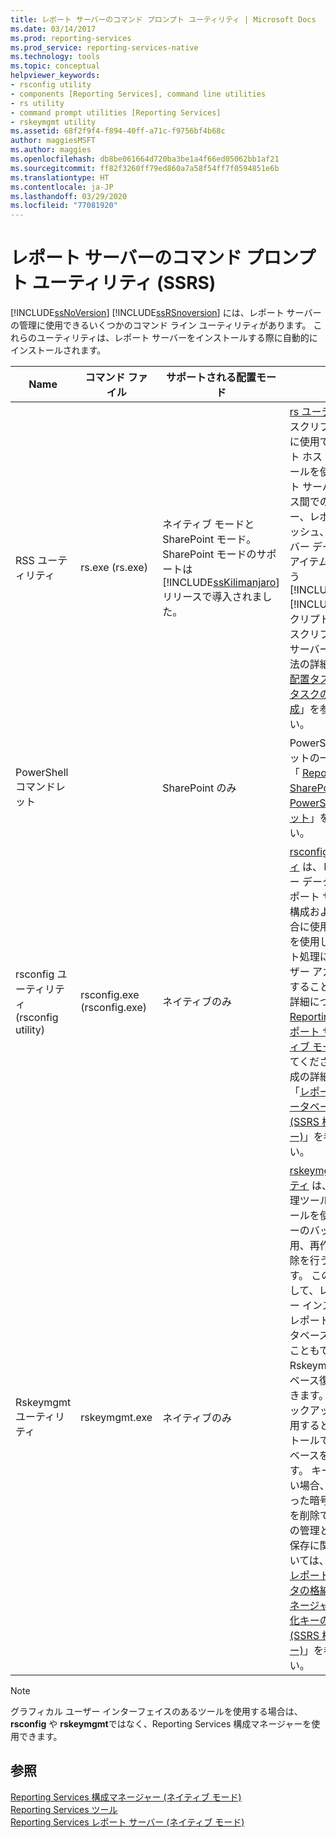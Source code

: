 ```yaml
---
title: レポート サーバーのコマンド プロンプト ユーティリティ | Microsoft Docs
ms.date: 03/14/2017
ms.prod: reporting-services
ms.prod_service: reporting-services-native
ms.technology: tools
ms.topic: conceptual
helpviewer_keywords:
- rsconfig utility
- components [Reporting Services], command line utilities
- rs utility
- command prompt utilities [Reporting Services]
- rskeymgmt utility
ms.assetid: 68f2f9f4-f894-40ff-a71c-f9756bf4b68c
author: maggiesMSFT
ms.author: maggies
ms.openlocfilehash: db8be061664d720ba3be1a4f66ed05062bb1af21
ms.sourcegitcommit: ff82f3260ff79ed860a7a58f54ff7f0594851e6b
ms.translationtype: HT
ms.contentlocale: ja-JP
ms.lasthandoff: 03/29/2020
ms.locfileid: "77081920"
---
```

# <a name="report-server-command-prompt-utilities-ssrs"></a>レポート サーバーのコマンド プロンプト ユーティリティ (SSRS)
  [!INCLUDE[ssNoVersion](../../includes/ssnoversion-md.md)] [!INCLUDE[ssRSnoversion](../../includes/ssrsnoversion-md.md)] には、レポート サーバーの管理に使用できるいくつかのコマンド ライン ユーティリティがあります。 これらのユーティリティは、レポート サーバーをインストールする際に自動的にインストールされます。  
  
|Name|コマンド ファイル|サポートされる配置モード|説明|  
|----------|------------------|-------------------------------|-----------------|  
|RSS ユーティリティ|rs.exe (rs.exe)|ネイティブ モードと SharePoint モード。 SharePoint モードのサポートは [!INCLUDE[ssKilimanjaro](../../includes/sskilimanjaro-md.md)] リリースで導入されました。|[rs ユーティリティ](../../reporting-services/tools/rs-exe-utility-ssrs.md) は、スクリプト操作の実行に使用できるスクリプト ホストです。 このツールを使用して、レポート サーバー データベース間でのデータのコピー、レポートのパブリッシュ、レポート サーバー データベースでのアイテムの作成などを行う [!INCLUDE[msCoName](../../includes/msconame-md.md)][!INCLUDE[vbprvb](../../includes/vbprvb-md.md)] スクリプトを実行します。 スクリプトを使用してサーバーを管理する方法の詳細については、「 [配置タスクおよび管理タスクのスクリプト作成](../../reporting-services/tools/script-deployment-and-administrative-tasks.md)」を参照してください。|  
|PowerShell コマンドレット||SharePoint のみ|PowerShell コマンドレットの一覧については、「 [Reporting Services SharePoint モードの PowerShell コマンドレット](../../reporting-services/report-server-sharepoint/powershell-cmdlets-for-reporting-services-sharepoint-mode.md)」を参照してください。|  
|rsconfig ユーティリティ (rsconfig utility)|rsconfig.exe (rsconfig.exe)|ネイティブのみ|[rsconfig ユーティリティ](../../reporting-services/tools/rsconfig-utility-ssrs.md) は、レポート サーバー データベースへのレポート サーバー接続を構成および管理する場合に使用します。 これを使用して、自動レポート処理に使用するユーザー アカウントを指定することもできます。 詳細については、「 [Reporting Services レポート サーバー (ネイティブ モード)](../../reporting-services/report-server/reporting-services-report-server-native-mode.md)」を参照してください。 接続の構成の詳細については、「[レポート サーバー データベース接続の構成 &#40;SSRS 構成マネージャー&#41;](../../reporting-services/install-windows/configure-a-report-server-database-connection-ssrs-configuration-manager.md)」を参照してください。|  
|Rskeymgmt ユーティリティ|rskeymgmt.exe|ネイティブのみ|[rskeymgmt ユーティリティ](../../reporting-services/tools/rskeymgmt-utility-ssrs.md) は、暗号化キー管理ツールです。 このツールを使用して、対称キーのバックアップ、適用、再作成、および削除を行うことができます。 このツールを使用して、レポート サーバー インスタンスを共有レポート サーバー データベースにアタッチすることもできます。 Rskeymgmt は、データベース復旧操作で使用できます。 対称キーのバックアップ コピーを適用すると、新しいインストールで既存のデータベースを再利用できます。 キーを復元できない場合、使用しなくなった暗号化された内容を削除できます。 キーの管理と機密データの保存に関する詳細については、「[暗号化されたレポート サーバー データの格納 &#40;SSRS 構成マネージャー&#41;](../../reporting-services/install-windows/ssrs-encryption-keys-store-encrypted-report-server-data.md)」と「[暗号化キーの構成と管理 &#40;SSRS 構成マネージャー&#41;](../../reporting-services/install-windows/ssrs-encryption-keys-manage-encryption-keys.md)」を参照してください。|  
  
> [!NOTE]  
>  グラフィカル ユーザー インターフェイスのあるツールを使用する場合は、 **rsconfig** や **rskeymgmt**ではなく、Reporting Services 構成マネージャーを使用できます。  
  
## <a name="see-also"></a>参照  
 [Reporting Services 構成マネージャー &#40;ネイティブ モード&#41;](../../reporting-services/install-windows/reporting-services-configuration-manager-native-mode.md)   
 [Reporting Services ツール](../../reporting-services/tools/reporting-services-tools.md)   
 [Reporting Services レポート サーバー &#40;ネイティブ モード&#41;](../../reporting-services/report-server/reporting-services-report-server-native-mode.md)  
  
  

